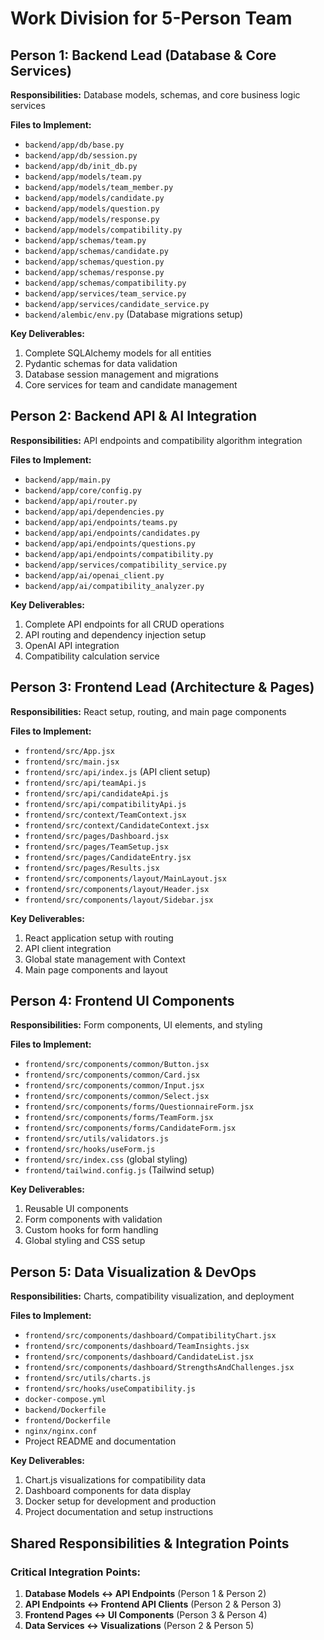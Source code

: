 # Work Division for 5-Person Team

## Person 1: Backend Lead (Database & Core Services)

**Responsibilities:** Database models, schemas, and core business logic services

**Files to Implement:**
- `backend/app/db/base.py`
- `backend/app/db/session.py`
- `backend/app/db/init_db.py`
- `backend/app/models/team.py`
- `backend/app/models/team_member.py`
- `backend/app/models/candidate.py`
- `backend/app/models/question.py`
- `backend/app/models/response.py`
- `backend/app/models/compatibility.py`
- `backend/app/schemas/team.py`
- `backend/app/schemas/candidate.py`
- `backend/app/schemas/question.py`
- `backend/app/schemas/response.py`
- `backend/app/schemas/compatibility.py`
- `backend/app/services/team_service.py`
- `backend/app/services/candidate_service.py`
- `backend/alembic/env.py` (Database migrations setup)

**Key Deliverables:**
1. Complete SQLAlchemy models for all entities
2. Pydantic schemas for data validation
3. Database session management and migrations
4. Core services for team and candidate management

## Person 2: Backend API & AI Integration

**Responsibilities:** API endpoints and compatibility algorithm integration

**Files to Implement:**
- `backend/app/main.py`
- `backend/app/core/config.py`
- `backend/app/api/router.py`
- `backend/app/api/dependencies.py`
- `backend/app/api/endpoints/teams.py`
- `backend/app/api/endpoints/candidates.py`
- `backend/app/api/endpoints/questions.py`
- `backend/app/api/endpoints/compatibility.py`
- `backend/app/services/compatibility_service.py`
- `backend/app/ai/openai_client.py`
- `backend/app/ai/compatibility_analyzer.py`

**Key Deliverables:**
1. Complete API endpoints for all CRUD operations
2. API routing and dependency injection setup
3. OpenAI API integration
4. Compatibility calculation service

## Person 3: Frontend Lead (Architecture & Pages)

**Responsibilities:** React setup, routing, and main page components

**Files to Implement:**
- `frontend/src/App.jsx`
- `frontend/src/main.jsx`
- `frontend/src/api/index.js` (API client setup)
- `frontend/src/api/teamApi.js`
- `frontend/src/api/candidateApi.js`
- `frontend/src/api/compatibilityApi.js`
- `frontend/src/context/TeamContext.jsx`
- `frontend/src/context/CandidateContext.jsx`
- `frontend/src/pages/Dashboard.jsx`
- `frontend/src/pages/TeamSetup.jsx`
- `frontend/src/pages/CandidateEntry.jsx`
- `frontend/src/pages/Results.jsx`
- `frontend/src/components/layout/MainLayout.jsx`
- `frontend/src/components/layout/Header.jsx`
- `frontend/src/components/layout/Sidebar.jsx`

**Key Deliverables:**
1. React application setup with routing
2. API client integration
3. Global state management with Context
4. Main page components and layout

## Person 4: Frontend UI Components

**Responsibilities:** Form components, UI elements, and styling

**Files to Implement:**
- `frontend/src/components/common/Button.jsx`
- `frontend/src/components/common/Card.jsx`
- `frontend/src/components/common/Input.jsx`
- `frontend/src/components/common/Select.jsx`
- `frontend/src/components/forms/QuestionnaireForm.jsx`
- `frontend/src/components/forms/TeamForm.jsx`
- `frontend/src/components/forms/CandidateForm.jsx`
- `frontend/src/utils/validators.js`
- `frontend/src/hooks/useForm.js`
- `frontend/src/index.css` (global styling)
- `frontend/tailwind.config.js` (Tailwind setup)

**Key Deliverables:**
1. Reusable UI components
2. Form components with validation
3. Custom hooks for form handling
4. Global styling and CSS setup

## Person 5: Data Visualization & DevOps

**Responsibilities:** Charts, compatibility visualization, and deployment

**Files to Implement:**
- `frontend/src/components/dashboard/CompatibilityChart.jsx`
- `frontend/src/components/dashboard/TeamInsights.jsx`
- `frontend/src/components/dashboard/CandidateList.jsx`
- `frontend/src/components/dashboard/StrengthsAndChallenges.jsx`
- `frontend/src/utils/charts.js`
- `frontend/src/hooks/useCompatibility.js`
- `docker-compose.yml`
- `backend/Dockerfile`
- `frontend/Dockerfile`
- `nginx/nginx.conf`
- Project README and documentation

**Key Deliverables:**
1. Chart.js visualizations for compatibility data
2. Dashboard components for data display
3. Docker setup for development and production
4. Project documentation and setup instructions

## Shared Responsibilities & Integration Points

### Critical Integration Points:
1. **Database Models ↔ API Endpoints** (Person 1 & Person 2)
2. **API Endpoints ↔ Frontend API Clients** (Person 2 & Person 3)
3. **Frontend Pages ↔ UI Components** (Person 3 & Person 4)
4. **Data Services ↔ Visualizations** (Person 2 & Person 5)
